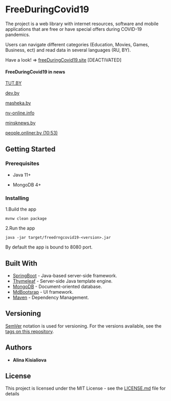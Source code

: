 # FreeDuringCovid19

The project is a web library with internet resources, software and mobile applications that are free or have special offers during COVID-19 pandemics.

Users can navigate different categories (Education, Movies, Games, Business, ect) and read data in several languages (RU, BY).

Have a look! => [freeDuringCovid19.site](https://freeduringcovid19.site/) [DEACTIVATED]

#### FreeDuringCovid19 in news

[TUT.BY](https://42.tut.by/680631)

[dev.by](https://dev.by/news/freeduringcovid19-site-belarus)

[masheka.by](https://masheka.by/mogilevchane/5436-belarus-irlandija-5g-i-karantin-intervju-s-mogilevchankoj-alinoj-sozdavshej-onlajn-servis-dlja-rezhima-izoljacii.html)

[nv-online.info](https://www.nv-online.info/2020/04/16/beloruska-sozdala-sajt-so-spiskom-besplatnyh-servisov-otkrytyh-na-vremya-pandemii.html)

[minsknews.by](https://minsknews.by/dosug-v-period-pandemii-beloruska-sozdala-sajt-so-spiskom-servisov-kotorye-otkryli-dostup-k-svoim-resursam/)

[people.onliner.by (10:53)](https://people.onliner.by/2020/04/15/15-aprelya-xronika)

## Getting Started

### Prerequisites

* Java 11+

* MongoDB 4+

### Installing

1.Build the app

    mvnw clean package

2.Run the app

    java -jar target/freedrngcovid19-<version>.jar

By default the app is bound to 8080 port.

## Built With

* [SpringBoot](https://spring.io/projects/spring-boot) - Java-based server-side framework.
* [Thymeleaf](https://www.thymeleaf.org/) - Server-side Java template engine.
* [MongoDB](https://www.mongodb.com/) - Document-oriented database.
* [MdBootsrap](https://mdbootstrap.com/) - UI framework.
* [Maven](https://maven.apache.org/) - Dependency Management.

## Versioning

[SemVer](http://semver.org/) notation is used for versioning. For the versions available, see the [tags on this repository](https://github.com/AlinaKisialiova/free-during-covid19/tags). 

## Authors

* **Alina Kisialiova**

## License

This project is licensed under the MIT License - see the [LICENSE.md](https://github.com/AlinaKisialiova/free-during-covid19/blob/master/LICENSE.md) file for details
